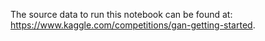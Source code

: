 The source data to run this notebook can be found at: https://www.kaggle.com/competitions/gan-getting-started. 
